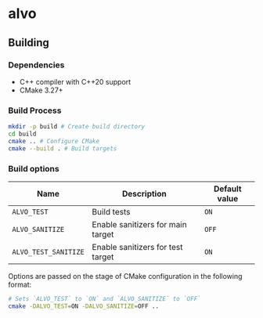 # alvo

## Building

### Dependencies

- C++ compiler with C++20 support
- CMake 3.27+

### Build Process

```bash
mkdir -p build # Create build directory
cd build
cmake .. # Configure CMake
cmake --build . # Build targets
```

### Build options

| Name                 | Description                       | Default value |
| -------------------- | --------------------------------- | ------------- |
| `ALVO_TEST`          | Build tests                       | `ON`          |
| `ALVO_SANITIZE`      | Enable sanitizers for main target | `OFF`         |
| `ALVO_TEST_SANITIZE` | Enable sanitizers for test target | `ON`          |

Options are passed on the stage of CMake configuration in the following format:

```bash
# Sets `ALVO_TEST` to `ON` and `ALVO_SANITIZE` to `OFF`
cmake -DALVO_TEST=ON -DALVO_SANITIZE=OFF ..
```
